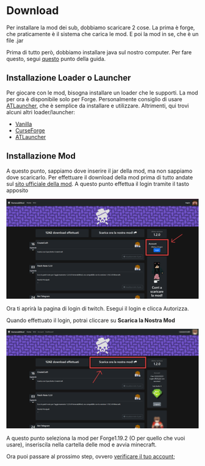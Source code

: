 # Download

Per installare la mod dei sub, dobbiamo scaricare 2 cose. La prima è forge, che praticamente è il sistema che carica le mod. E poi la mod in se, che è un file .jar

Prima di tutto però, dobbiamo installare java sul nostro computer. Per fare questo, segui [questo](Java.md) punto della guida.

## Installazione Loader o Launcher
Per giocare con le mod, bisogna installare un loader che le supporti. La mod per ora è disponibile solo per Forge.
Personalmente consiglio di usare [ATLauncher](loader/ATLauncher.md), che è semplice da installare e utilizzare. Altrimenti, qui trovi alcuni altri loader/launcher:
- [Vanilla](loader/Vanilla.md)
- [CurseForge](loader/CurseForge.md)
- [ATLauncher](loader/ATLauncher.md)

## Installazione Mod
A questo punto, sappiamo dove inserire il jar della mod, ma non sappiamo dove scaricarlo.
Per effettuare il download della mod prima di tutto andate sul [sito ufficiale della mod](https://mod.hemerald.net).
A questo punto effettua il login tramite il tasto apposito

![](Download/1.png)

Ora ti aprirà la pagina di login di twitch. Esegui il login e clicca Autorizza.

Quando effettuato il login, potrai cliccare su **Scarica la Nostra Mod**

![](Download/2.png)

A questo punto seleziona la mod per Forge1.19.2 (O per quello che vuoi usare), inseriscila nella cartella delle mod e avvia minecraft.

Ora puoi passare al prossimo step, ovvero [verificare il tuo account](Verifica.md);